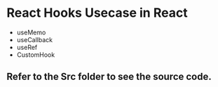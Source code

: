 # React Hooks Usecase in React 
- useMemo
- useCallback
- useRef
- CustomHook
## Refer to the Src folder to see the source code.
